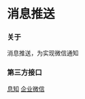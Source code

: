 # 消息推送
### 关于
消息推送，为实现微信通知
### 第三方接口
[息知](https://xz.qqoq.net/#/index)
[企业微信](https://work.weixin.qq.com/api/doc/90000/90135/90664)
